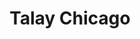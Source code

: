 ---
layout: place
title: "Talay Chicago"
permalink: /illinois/chicago/talay-chicago.html
stateAbbr: IL
stateName: Illinois
cityName: Chicago
seo:
  name: "Talay Chicago"
  type: Restaurant
  links: http://www.talaychicago.com/
description: "An urbane spin-off of Park Ridge's Siam Thai serving both Thai standards & raw fish. Talay Chicago serves delicious sushi in Chicago, Illinois. Try fresh Japanese dishes for a great dining experience. Available for takeout, delivery, lunch, and dinner."
place_id: ChIJbbzspdgsDogRaDj3w09CTU0
photos:
  - name: >-
      places/ChIJbbzspdgsDogRaDj3w09CTU0/photos/AeeoHcJM9LQrROpiHgurJYE8o9NnXglGQV-CQjfCwm8NSLR4m2nyuyZioPp2cWIDtFjsLjc5tXSrX9eciy5gVhtFdeFVDccuVm2gmrlsSOrs5q632X8t822OtlmADJXLn2P1JMCwrMbhsFJGzLTqX69IBdsHBsmcJLO13UWayOtzfxbpDFHZzJIz4JZCbnNfhb9YPFgIlM8UaKzhs0tJgUgXs_q6vuFP6Jrkk1dLMrBItZw7GViwQhhKJ0aU7kl8WB6OWR_o4sNFB7kxMfCNA4pCFidYm6rQ1yBppezvwty3lO5Y7u_0NdhydLJs50ZPXw-8Bc_telyeXAoN6gn6QIHaozQGNiSurd2QEEzRnjGoaoGsjhPpcxe7Nbn7gsvucLzjgC1nCUXc8REVCRNRepG-VzHrrBcAWJKhdo1nlkFvaLcjyTyU
    widthPx: 3072
    heightPx: 4080
    authorAttributions:
      - displayName: Varun Shah
        uri: https://maps.google.com/maps/contrib/117894271542573300746
        photoUri: >-
          https://lh3.googleusercontent.com/a-/ALV-UjX3l3358X1wOOmpLYlpUqGmiG-QFzfDZBiIq4GTcBe3hiN7hiQeKQ=s100-p-k-no-mo
    flagContentUri: >-
      https://www.google.com/local/imagery/report/?cb_client=maps_api_places.places_api&image_key=!1e10!2sCIHM0ogKEICAgIDeneLf0gE&hl=en-US
    googleMapsUri: >-
      https://www.google.com/maps/place//data=!3m4!1e2!3m2!1sCIHM0ogKEICAgIDeneLf0gE!2e10!4m2!3m1!1s0x880e2cd8a5ecbc6d:0x4d4d424fc3f73868
  - name: >-
      places/ChIJbbzspdgsDogRaDj3w09CTU0/photos/AeeoHcJ2yGl6nvCIA0oYcpG2lOBDH8qLMPPBawgKGYpBfLLI2G33LSblP0p24MIweYGSkPIoCopChmq29Mqkl0xUTy3DpHzoUKjPEpJxKSQQiZDnRBR1hMr-4BVGmtj_OWgd6N-Tcv5b5W1tgKB15HKNJfyAMAvtVeGA5CPx9nsLEIov0v-URJTr340n7uBW2yaS6S2nTJuNG8cLRoepQICypdAn_owygLnb8l_eSsTq7K01nCCz2x-cUrvJOUkgCpf4ltz_VXBsUwcI92B1I8TXLazxPumF4kOIv0iE5xTn_ZmmFiymeH1O4uksH1JPp1GS8KVJvd_KxVoDtbkAKxeMNw6LL9AscLdcwv3bM1owFMPDsdLFpeAqCjLEle8LiLOuvDRCpcb1oFOI9VjY4g7VhlDCmmeSrChSPfbDBu7zWOM
    widthPx: 4032
    heightPx: 2689
    authorAttributions:
      - displayName: Jes Sacavage
        uri: https://maps.google.com/maps/contrib/114556373900129251361
        photoUri: >-
          https://lh3.googleusercontent.com/a-/ALV-UjVmRrrnwOEpOA4UEJX6tH2r_Q8BaUjuH4GvQ34v_yBowgYreXcx=s100-p-k-no-mo
    flagContentUri: >-
      https://www.google.com/local/imagery/report/?cb_client=maps_api_places.places_api&image_key=!1e10!2sCIHM0ogKEICAgIDhip-cPw&hl=en-US
    googleMapsUri: >-
      https://www.google.com/maps/place//data=!3m4!1e2!3m2!1sCIHM0ogKEICAgIDhip-cPw!2e10!4m2!3m1!1s0x880e2cd8a5ecbc6d:0x4d4d424fc3f73868
  - name: >-
      places/ChIJbbzspdgsDogRaDj3w09CTU0/photos/AeeoHcKlhnVbC72xN58rWeXwYEKMhYu64k35lMks6L9CTeEOC6r2GKY7SQfgt3_HnmdMHBP4GIXxxTMNoNkjY5lkgR9k2mu0KmFewxeocRAuSjyb3GVMf1gzOADZKRPPJC6I50cbyi3qw1bWRPVWmT7zpfsBe8QiJWjIKGpzucLPSMamBRUdNkYjfnDf6j4TN6KMibHWE6kaqHNUd7R7qfwV21QApjEgewR8KfWPuLvUDZ730TmxwLiMerhF8XFAkALUFBmG-iDMMX-gdaRE2OX4f316XYSpZglADvZGw74TydNjYSQfftmLxjJabi4PN97VypQbT_KAF1jIj9v-uEHAskzGFhXLPrccY9XSIlz19_3AXbj85gPqkjdnFfGGd9GRXfbWmQ8bjVammQZ9BxYrzRYdykf4nXGbH9QZz3KfGfI7zNM
    widthPx: 4000
    heightPx: 3000
    authorAttributions:
      - displayName: Suomirakastaa
        uri: https://maps.google.com/maps/contrib/105756987973415918062
        photoUri: >-
          https://lh3.googleusercontent.com/a-/ALV-UjX7m9uNG5cs-8KIZR20PGuZc-qL9y8hEMmGPX20ZVBNo41H6QJS=s100-p-k-no-mo
    flagContentUri: >-
      https://www.google.com/local/imagery/report/?cb_client=maps_api_places.places_api&image_key=!1e10!2sCIHM0ogKEICAgICntOaszAE&hl=en-US
    googleMapsUri: >-
      https://www.google.com/maps/place//data=!3m4!1e2!3m2!1sCIHM0ogKEICAgICntOaszAE!2e10!4m2!3m1!1s0x880e2cd8a5ecbc6d:0x4d4d424fc3f73868
  - name: >-
      places/ChIJbbzspdgsDogRaDj3w09CTU0/photos/AeeoHcK0_kE9coBXM-OXnbTAofCaGSK3K4sss7bH3cyZS9RPV_7DkritoJ0DP-8tNBk0e_qFp_TM7UqMDwhK06dFIgA6zrX9E70J_Gphv5r38oBgYOFHo4KnTPK7GiQoIZa4Z0_-ouqQDWlcgww9NMQ1mbbw9HMscL3WDKLosrnU6QdYAKpQJ1KY2nuK0ZjgNtZflfPSJjzEOd1r48uLsXsxr3F6R-IgQBXfl0MpBtX3sad52Q3Hd1nJcUYAH9IHOe3AGzQfwcgqwmBImkD2iD9OmZTVLCPRuhr24bYXVIVHh1K-XADjXhvA5zYNeUxufGkAOFLLlekZziYzPiMYH8rUuSujqxxkiTXw7SuxJ5i2BEr9z32MmegvnvkYsdXgXaaZ8SeGgYUvxzkJAscb4afHJag1bUEOk229nUESJPYqlCjMVA
    widthPx: 2992
    heightPx: 2992
    authorAttributions:
      - displayName: Sam Alhaddad
        uri: https://maps.google.com/maps/contrib/111028456439573847369
        photoUri: >-
          https://lh3.googleusercontent.com/a-/ALV-UjXUIug-sl4c0i0HO5Un_NInAO56Pqh-glfozXtUS0C1e1F4zvc7Nw=s100-p-k-no-mo
    flagContentUri: >-
      https://www.google.com/local/imagery/report/?cb_client=maps_api_places.places_api&image_key=!1e10!2sCIHM0ogKEICAgIC-4Of_Og&hl=en-US
    googleMapsUri: >-
      https://www.google.com/maps/place//data=!3m4!1e2!3m2!1sCIHM0ogKEICAgIC-4Of_Og!2e10!4m2!3m1!1s0x880e2cd8a5ecbc6d:0x4d4d424fc3f73868
  - name: >-
      places/ChIJbbzspdgsDogRaDj3w09CTU0/photos/AeeoHcIwjErfOySBMWCXBqPlvmGKV_gW0GUFTEex5Xghciw60uWUiQixHcyNI9ECCBpz4nfk8yduT-NzvjWwC_UK0lfH9HzZV-HPGqLIfd_kZZ3cKYO-ffxaWyfjwZLHXXcCbhqV0Eds70zHodT69klj5TneZ6FLHe0EAyKQwJIPHBrauKCWoDOzJbX6uskTOTR837F-7c-VvR_4DcBhJlh21p5b0nPAereSGNKjr8WY0N1gL9GBFdEdYDVlmwNZtHhpYtLaX7RPBJWGvv1Mh7ZrlKv0Nci3zhg31f4ADC37YS6u7Qv152b0S_uLXIhc_K55vA1rYrzUpZubiy2Cv60BJqyFKLDOjRubIgQxLFH7bbWYOy9OP1GeZAqTBtIi91jdFtGU4H-R0DsuzTqIVnH3R8ds3QjYVGSFjvHB1qGomeIcFg
    widthPx: 4032
    heightPx: 3024
    authorAttributions:
      - displayName: Jes Sacavage
        uri: https://maps.google.com/maps/contrib/114556373900129251361
        photoUri: >-
          https://lh3.googleusercontent.com/a-/ALV-UjVmRrrnwOEpOA4UEJX6tH2r_Q8BaUjuH4GvQ34v_yBowgYreXcx=s100-p-k-no-mo
    flagContentUri: >-
      https://www.google.com/local/imagery/report/?cb_client=maps_api_places.places_api&image_key=!1e10!2sCIHM0ogKEICAgIDhit-iDQ&hl=en-US
    googleMapsUri: >-
      https://www.google.com/maps/place//data=!3m4!1e2!3m2!1sCIHM0ogKEICAgIDhit-iDQ!2e10!4m2!3m1!1s0x880e2cd8a5ecbc6d:0x4d4d424fc3f73868
  - name: >-
      places/ChIJbbzspdgsDogRaDj3w09CTU0/photos/AeeoHcJerDUjshtFlHUy7_5fPInbCe9dKd3wSRzqohxPk0D04zqV-eU26VMWw40e5Z2ZmE2ud-tBrBC_ULJi8kuPP6VeHXeFIZMm_GFPfngbs22z3eUUEL_TZhaSOZzxD-UuPjXfw38p7JMlJ8VmcEXY77bBx0oQTdDJspghrh3IP1pXlBqbET-FUOuKlEnVS1isVZDqbKEsBEykiFEe2L4QYlA32kHJWSrI32ZCp0qyBQw20iolowFBr7BiXbqYELGh6_0umncjs_MprG0DMrcPfpHaL8Vc22BWoKub5GJAlGGQoChjTGOYSeuHc2srABkY6WVumDIPrpQ_RYdKIpTjfhrHVh6w2wvm1avyq_C2ypCKDxftlcjmsdwUO1Q7I-vmSouvbvFPO30viFg7oEo2odCyTN8ffWhnixZ0nDjCUg8
    widthPx: 3024
    heightPx: 4032
    authorAttributions:
      - displayName: Jes Sacavage
        uri: https://maps.google.com/maps/contrib/114556373900129251361
        photoUri: >-
          https://lh3.googleusercontent.com/a-/ALV-UjVmRrrnwOEpOA4UEJX6tH2r_Q8BaUjuH4GvQ34v_yBowgYreXcx=s100-p-k-no-mo
    flagContentUri: >-
      https://www.google.com/local/imagery/report/?cb_client=maps_api_places.places_api&image_key=!1e10!2sCIHM0ogKEICAgIDhit-iLQ&hl=en-US
    googleMapsUri: >-
      https://www.google.com/maps/place//data=!3m4!1e2!3m2!1sCIHM0ogKEICAgIDhit-iLQ!2e10!4m2!3m1!1s0x880e2cd8a5ecbc6d:0x4d4d424fc3f73868
  - name: >-
      places/ChIJbbzspdgsDogRaDj3w09CTU0/photos/AeeoHcIKVYxd667vKHibWy2yxrZQRaQTakboM0143SQTR0CWvfJtwU5BuNSu2FlQVF3s2aInxpPoqq1JzJOuSwYwzIROnYM9DxqxdcjgDRxk0KPdEzgwiNVAKZlTgVmyUD94ehXc5IYRWXtcDSUklfGyiP2eyeEi01213pjxlWJDYJkYnxtmO_zOek4pxi7gbWUdbw1ABk8kKqmIGcy9jtZ_7vU7ld3VCzzgbbp3e9LQ_0_tK3NVoBctVZXUpHUwP4kTeqn32EK_QfsancM3Vt2gjO9sIfq8lsXy0xKmEFPqyirh-F6QE-HUoVNbXAKVR2F1ruSrQRJ71od9MKTOtUIGvFyQnN0_2UE-Q_7d_LxhtOuOHx-R0zBSJBPWfAFMIyJ34t-jh883_B7dDnU1Ib9qowFo0Z1VZfcbvYZ23vt8LTp1Bg
    widthPx: 4800
    heightPx: 3600
    authorAttributions:
      - displayName: Pikachu
        uri: https://maps.google.com/maps/contrib/104752241164091327571
        photoUri: >-
          https://lh3.googleusercontent.com/a-/ALV-UjUDuVzZBBBTACi5s0BWKPJwS436pXJzlytk_2WhP4_b7N79xEiE=s100-p-k-no-mo
    flagContentUri: >-
      https://www.google.com/local/imagery/report/?cb_client=maps_api_places.places_api&image_key=!1e10!2sCIHM0ogKEICAgICunqKbWg&hl=en-US
    googleMapsUri: >-
      https://www.google.com/maps/place//data=!3m4!1e2!3m2!1sCIHM0ogKEICAgICunqKbWg!2e10!4m2!3m1!1s0x880e2cd8a5ecbc6d:0x4d4d424fc3f73868
  - name: >-
      places/ChIJbbzspdgsDogRaDj3w09CTU0/photos/AeeoHcIEyNXtERd7x9_ggFPYuN-_017OwrlSghXLul2GBwx7oYZRik9dlrS0gO0izVdJk5naKJPc6B4bmAt54OAJim-Jsivs7l93K2UlsQQH7sIdObn5L4KG5uhs3a1HBB80CxH75ltfwoSfMoTuWYBw-t7Cf32eCOt7F4I_ExHIJCFSB0ek0Pk1BnVA70Iq05u6HKKOhVkKNcxAa_kavZOo8dQiqCjXPm3WueltRagArPM-7DQb1eNL5o3lCze-W1dZE_X4YjAsGhyiFhMRy8TksASXcqp-2ieBBvHWx-ZpAyKdRUWRoA2m7-uerd4Sm0VwRfV0QJy2uvjKvpscL5mOtwlkB6LDu7BfvhITPqHE0M-jhuwQ0-UEUn7QMNo4xaGcHJQqbpHY9KPNXPYLURgcs-qdF0fBuSk_05kY11xKYqTsrA
    widthPx: 718
    heightPx: 713
    authorAttributions:
      - displayName: Allen Lee
        uri: https://maps.google.com/maps/contrib/112405822644282528717
        photoUri: >-
          https://lh3.googleusercontent.com/a/ACg8ocKr5xxTmmGSzeHVtu5FqZRETqvELxKRK_TSqfRKzx_vc0nbnw=s100-p-k-no-mo
    flagContentUri: >-
      https://www.google.com/local/imagery/report/?cb_client=maps_api_places.places_api&image_key=!1e10!2sCIHM0ogKEICAgMDIgpbpaw&hl=en-US
    googleMapsUri: >-
      https://www.google.com/maps/place//data=!3m4!1e2!3m2!1sCIHM0ogKEICAgMDIgpbpaw!2e10!4m2!3m1!1s0x880e2cd8a5ecbc6d:0x4d4d424fc3f73868
  - name: >-
      places/ChIJbbzspdgsDogRaDj3w09CTU0/photos/AeeoHcJAT1W6LyhzeYC4Evu6ownLSsTzHCyCmMMOpFd6F3dh74syremmsKPBXasyPqLNHaBy3k-n9ZS26_PqPBhhRA1_5HiYNHxKFVPOMaXMrSdeiuLSglbB2yK9tahuwSfb2QpgaWYpmeYnt7xCDyqrYvcQJ4jp4KEImWmlnwkYfxD2CFC0lhYa5HPIkRv3ihJyIdoI3nAT8Nrz4rnXFZBE9xIU0gm-CBZ_v0hE3S4w3GzroovRQzq_hCQBkRy7mv405WA-h9pV0rNkQ9bSRnm9zKIKhIhqcRNJFcrmT-v8RVckyJPxEHSgC87CXBl11WZUlEOiSFOLGweMHmCmzIrFUIcfHBdYYWFXC8DfBgQC2RsX6iV0nrf2gQ4PCCCJEVK3mxkF2RIdYnvoCd6fSgk7lksWfqjY4u749giDHd7D6JFRwcVa
    widthPx: 3024
    heightPx: 4032
    authorAttributions:
      - displayName: Gary P
        uri: https://maps.google.com/maps/contrib/102212021066284957652
        photoUri: >-
          https://lh3.googleusercontent.com/a-/ALV-UjXGnoEHODdMZIqqO0GPL9KvHa56XvMMcMATa8VovMofPJZ9mruu2w=s100-p-k-no-mo
    flagContentUri: >-
      https://www.google.com/local/imagery/report/?cb_client=maps_api_places.places_api&image_key=!1e10!2sCIHM0ogKEICAgICXnqLMkwE&hl=en-US
    googleMapsUri: >-
      https://www.google.com/maps/place//data=!3m4!1e2!3m2!1sCIHM0ogKEICAgICXnqLMkwE!2e10!4m2!3m1!1s0x880e2cd8a5ecbc6d:0x4d4d424fc3f73868
  - name: >-
      places/ChIJbbzspdgsDogRaDj3w09CTU0/photos/AeeoHcLZO9vWPpFS9xfIWS_y6_f6K5DyLgJVIaWGEluZy9Avpa8Phb2sifVSgIa24FldUvH3ws7C1e1_F_xoS5pyxwQkFwEntk6RQE3v78m-aSnldR5zjBWkaNG3lv-0ihN-qBkFMXa9d-aKc0WR5o-d_AHqUkq5T8Z3zuPqBZ-EDNclShXcAnBBz4ADnfv7_XgozwY36m5Wmr5a6gC4HdRAA_zHqIriOb3N7GxktTnhD3Y3Ix4hkaonOzonP5B5KrCFqIn_J-ZerUkJqrD_0VWMjanJMHYQeLbtyv6sulNkqOFf7E3E1XRTVHkU68fVzcdBPbILCKeWyM3wLX0w6X5aYfemnUSw9ypwitqGlwiEU84pJNk6woMgsJ4HasrCb0GiRZwp1N79xwNaFPjVhcWnddlcPnP0FNkl6nNng4WglY7JAA
    widthPx: 4000
    heightPx: 3000
    authorAttributions:
      - displayName: Suomirakastaa
        uri: https://maps.google.com/maps/contrib/105756987973415918062
        photoUri: >-
          https://lh3.googleusercontent.com/a-/ALV-UjX7m9uNG5cs-8KIZR20PGuZc-qL9y8hEMmGPX20ZVBNo41H6QJS=s100-p-k-no-mo
    flagContentUri: >-
      https://www.google.com/local/imagery/report/?cb_client=maps_api_places.places_api&image_key=!1e10!2sCIHM0ogKEICAgICntOasTA&hl=en-US
    googleMapsUri: >-
      https://www.google.com/maps/place//data=!3m4!1e2!3m2!1sCIHM0ogKEICAgICntOasTA!2e10!4m2!3m1!1s0x880e2cd8a5ecbc6d:0x4d4d424fc3f73868
address: 1222 W Madison St, Chicago, IL 60607, USA
street: 1222 W Madison St
city: Chicago
state: IL
zip: '60607'
country: USA
neighborhood: West Loop
latitude: '41.881797'
longitude: '-87.657780'
accessibility_options:
  wheelchairAccessibleEntrance: true
  wheelchairAccessibleRestroom: true
  wheelchairAccessibleSeating: true
business_status: OPERATIONAL
name: Talay Chicago
google_maps_links:
  directionsUri: >-
    https://www.google.com/maps/dir//''/data=!4m7!4m6!1m1!4e2!1m2!1m1!1s0x880e2cd8a5ecbc6d:0x4d4d424fc3f73868!3e0
  placeUri: https://maps.google.com/?cid=5570181224484780136
  writeAReviewUri: >-
    https://www.google.com/maps/place//data=!4m3!3m2!1s0x880e2cd8a5ecbc6d:0x4d4d424fc3f73868!12e1
  reviewsUri: >-
    https://www.google.com/maps/place//data=!4m4!3m3!1s0x880e2cd8a5ecbc6d:0x4d4d424fc3f73868!9m1!1b1
  photosUri: >-
    https://www.google.com/maps/place//data=!4m3!3m2!1s0x880e2cd8a5ecbc6d:0x4d4d424fc3f73868!10e5
primary_type: Thai Restaurant
opening_hours:
  regular: null
  current: null
secondary_opening_hours:
  regular:
    weekdayDescriptions: null
    type: null
  current:
    weekdayDescriptions: null
    type: null
phone: (312) 733-0812
price_level: PRICE_LEVEL_MODERATE
price_range: $20 &ndash; $30
rating: '4.5'
rating_count: 0
website: http://www.talaychicago.com/
reviews:
  - name: >-
      places/ChIJbbzspdgsDogRaDj3w09CTU0/reviews/ChdDSUhNMG9nS0VJQ0FnTURJZ3BicHl3RRAB
    relativePublishTimeDescription: in the last week
    rating: 4
    text:
      text: >-
        ​Stopped by Talay Chicago over on Madison for dinner with some friends,
        and it was a solid choice. We each spent around $35, which covered a
        couple of dishes and a drink. The Pad Thai was flavorful and had just
        the right amount of spice, and the sushi rolls were fresh and
        well-prepared. The Crab Rangoon was a standout appetizer—crispy and
        filled with creamy goodness. The spot has a cozy, laid-back vibe,
        perfect for a casual meal. Service was quick and friendly!
      languageCode: en
    originalText:
      text: >-
        ​Stopped by Talay Chicago over on Madison for dinner with some friends,
        and it was a solid choice. We each spent around $35, which covered a
        couple of dishes and a drink. The Pad Thai was flavorful and had just
        the right amount of spice, and the sushi rolls were fresh and
        well-prepared. The Crab Rangoon was a standout appetizer—crispy and
        filled with creamy goodness. The spot has a cozy, laid-back vibe,
        perfect for a casual meal. Service was quick and friendly!
      languageCode: en
    authorAttribution:
      displayName: Allen Lee
      uri: https://www.google.com/maps/contrib/112405822644282528717/reviews
      photoUri: >-
        https://lh3.googleusercontent.com/a/ACg8ocKr5xxTmmGSzeHVtu5FqZRETqvELxKRK_TSqfRKzx_vc0nbnw=s128-c0x00000000-cc-rp-mo
    publishTime: '2025-04-08T08:05:08.965862Z'
    flagContentUri: >-
      https://www.google.com/local/review/rap/report?postId=ChdDSUhNMG9nS0VJQ0FnTURJZ3BicHl3RRAB&d=17924085&t=1
    googleMapsUri: >-
      https://www.google.com/maps/reviews/data=!4m6!14m5!1m4!2m3!1sChdDSUhNMG9nS0VJQ0FnTURJZ3BicHl3RRAB!2m1!1s0x880e2cd8a5ecbc6d:0x4d4d424fc3f73868
  - name: >-
      places/ChIJbbzspdgsDogRaDj3w09CTU0/reviews/ChdDSUhNMG9nS0VJQ0FnTUNJMXZEZ3NBRRAB
    relativePublishTimeDescription: a week ago
    rating: 5
    text:
      text: >-
        Got takeout for Chicken Pad Thai and some steamed vegetables, not
        thinking too much about the veggies we just wanted to get some veggies
        in. The veggies themselves were priced well especially for the variety
        we got. For the meal - this was the best Pad Thai I've ever had. I ate
        leftovers the next day I never ever do that. I felt bad because I
        ordered a little close to closing time, but they were very kind to me
        when I came in to get it. I felt welcomed and not like it was a problem
        that I ordered last minute. We will be back for the Pad Thai and can't
        wait to try more! So much to choose from. Definitely try this place!!!
      languageCode: en
    originalText:
      text: >-
        Got takeout for Chicken Pad Thai and some steamed vegetables, not
        thinking too much about the veggies we just wanted to get some veggies
        in. The veggies themselves were priced well especially for the variety
        we got. For the meal - this was the best Pad Thai I've ever had. I ate
        leftovers the next day I never ever do that. I felt bad because I
        ordered a little close to closing time, but they were very kind to me
        when I came in to get it. I felt welcomed and not like it was a problem
        that I ordered last minute. We will be back for the Pad Thai and can't
        wait to try more! So much to choose from. Definitely try this place!!!
      languageCode: en
    authorAttribution:
      displayName: Stephanie Lanning
      uri: https://www.google.com/maps/contrib/118187910330706350247/reviews
      photoUri: >-
        https://lh3.googleusercontent.com/a-/ALV-UjW03RrKPLqLB_JtD9EFgET0XEhXuGLNXfI8ilIrpnzHrhppHf4vnw=s128-c0x00000000-cc-rp-mo-ba4
    publishTime: '2025-04-01T17:04:24.279720Z'
    flagContentUri: >-
      https://www.google.com/local/review/rap/report?postId=ChdDSUhNMG9nS0VJQ0FnTUNJMXZEZ3NBRRAB&d=17924085&t=1
    googleMapsUri: >-
      https://www.google.com/maps/reviews/data=!4m6!14m5!1m4!2m3!1sChdDSUhNMG9nS0VJQ0FnTUNJMXZEZ3NBRRAB!2m1!1s0x880e2cd8a5ecbc6d:0x4d4d424fc3f73868
  - name: >-
      places/ChIJbbzspdgsDogRaDj3w09CTU0/reviews/ChdDSUhNMG9nS0VJQ0FnSUNudE9hc3RBRRAB
    relativePublishTimeDescription: 6 months ago
    rating: 5
    text:
      text: >-
        We had an absolute feast! We ordered: a Roku Gin Martini, 2 Play Hard
        Seltzers, a bottle of Saki, a glass of plum wine, crispy tofu,
        potstickers, and 4 different sushi rolls(Snow White, Farmer's Market,
        Philly, and the Futo Maki). It was all absolutely delicious and fresh!
        The service was fast and friendly, and we enjoyed our time here very
        much. This is a fantastic place to eat before an event at the United
        Center. I highly recommend it!!!!!
      languageCode: en
    originalText:
      text: >-
        We had an absolute feast! We ordered: a Roku Gin Martini, 2 Play Hard
        Seltzers, a bottle of Saki, a glass of plum wine, crispy tofu,
        potstickers, and 4 different sushi rolls(Snow White, Farmer's Market,
        Philly, and the Futo Maki). It was all absolutely delicious and fresh!
        The service was fast and friendly, and we enjoyed our time here very
        much. This is a fantastic place to eat before an event at the United
        Center. I highly recommend it!!!!!
      languageCode: en
    authorAttribution:
      displayName: Suomirakastaa
      uri: https://www.google.com/maps/contrib/105756987973415918062/reviews
      photoUri: >-
        https://lh3.googleusercontent.com/a-/ALV-UjX7m9uNG5cs-8KIZR20PGuZc-qL9y8hEMmGPX20ZVBNo41H6QJS=s128-c0x00000000-cc-rp-mo-ba6
    publishTime: '2024-09-23T07:56:54.002168Z'
    flagContentUri: >-
      https://www.google.com/local/review/rap/report?postId=ChdDSUhNMG9nS0VJQ0FnSUNudE9hc3RBRRAB&d=17924085&t=1
    googleMapsUri: >-
      https://www.google.com/maps/reviews/data=!4m6!14m5!1m4!2m3!1sChdDSUhNMG9nS0VJQ0FnSUNudE9hc3RBRRAB!2m1!1s0x880e2cd8a5ecbc6d:0x4d4d424fc3f73868
  - name: >-
      places/ChIJbbzspdgsDogRaDj3w09CTU0/reviews/ChdDSUhNMG9nS0VJQ0FnSURsMzREX3lBRRAB
    relativePublishTimeDescription: 11 months ago
    rating: 5
    text:
      text: >-
        This is one of my favorite places! The vibe here is Thai, and the food
        is absolutely delicious and tempting. The taste never disappoints, and
        they have a great selection of vegetarian options. If you're three
        people, I recommend starting with the veg gyoza and crispy tofu as
        appetizers. For sushi, the farmers market roll is a must-try for its
        incredible flavors. And finally, for the main course, I suggest trying
        the pad thai with tofu and the red curry with a variety of veggies. The
        staff here is really friendly and helpful when it comes to navigating
        the menu.
      languageCode: en
    originalText:
      text: >-
        This is one of my favorite places! The vibe here is Thai, and the food
        is absolutely delicious and tempting. The taste never disappoints, and
        they have a great selection of vegetarian options. If you're three
        people, I recommend starting with the veg gyoza and crispy tofu as
        appetizers. For sushi, the farmers market roll is a must-try for its
        incredible flavors. And finally, for the main course, I suggest trying
        the pad thai with tofu and the red curry with a variety of veggies. The
        staff here is really friendly and helpful when it comes to navigating
        the menu.
      languageCode: en
    authorAttribution:
      displayName: GAYATRI alias PRANITA Sutar
      uri: https://www.google.com/maps/contrib/107270437707281369033/reviews
      photoUri: >-
        https://lh3.googleusercontent.com/a-/ALV-UjW30HbpXAmQQNOfOWczYI4a4K01riJKyba3Hv8qK6TTAsRe2gHeZg=s128-c0x00000000-cc-rp-mo-ba4
    publishTime: '2024-04-22T05:56:56.937304Z'
    flagContentUri: >-
      https://www.google.com/local/review/rap/report?postId=ChdDSUhNMG9nS0VJQ0FnSURsMzREX3lBRRAB&d=17924085&t=1
    googleMapsUri: >-
      https://www.google.com/maps/reviews/data=!4m6!14m5!1m4!2m3!1sChdDSUhNMG9nS0VJQ0FnSURsMzREX3lBRRAB!2m1!1s0x880e2cd8a5ecbc6d:0x4d4d424fc3f73868
  - name: >-
      places/ChIJbbzspdgsDogRaDj3w09CTU0/reviews/ChdDSUhNMG9nS0VJQ0FnTUNJb043M253RRAB
    relativePublishTimeDescription: 2 weeks ago
    rating: 5
    text:
      text: >-
        Damn, another perfect review. Got the Tom yum soup, get the drunken
        noodles. The staff are lovely and helpful, the food is flavoursome and
        acidic. Not much more to say really, we loved it.
      languageCode: en
    originalText:
      text: >-
        Damn, another perfect review. Got the Tom yum soup, get the drunken
        noodles. The staff are lovely and helpful, the food is flavoursome and
        acidic. Not much more to say really, we loved it.
      languageCode: en
    authorAttribution:
      displayName: sam faulkner
      uri: https://www.google.com/maps/contrib/101876287101200926520/reviews
      photoUri: >-
        https://lh3.googleusercontent.com/a/ACg8ocLQcjMoei0MaQpgnePrrwb0uSlBSDHuJyoXda8yMIM7l5sJyjA=s128-c0x00000000-cc-rp-mo-ba4
    publishTime: '2025-03-29T13:08:29.673073Z'
    flagContentUri: >-
      https://www.google.com/local/review/rap/report?postId=ChdDSUhNMG9nS0VJQ0FnTUNJb043M253RRAB&d=17924085&t=1
    googleMapsUri: >-
      https://www.google.com/maps/reviews/data=!4m6!14m5!1m4!2m3!1sChdDSUhNMG9nS0VJQ0FnTUNJb043M253RRAB!2m1!1s0x880e2cd8a5ecbc6d:0x4d4d424fc3f73868
parking_options:
  paidStreetParking: true
  valetParking: false
payment_options:
  acceptsCreditCards: true
  acceptsDebitCards: true
  acceptsCashOnly: false
  acceptsNfc: true
allow_dogs: null
curbside_pickup: null
delivery: true
dine_in: true
good_for_children: true
good_for_groups: true
good_for_sports: null
live_music: false
menu_for_children: false
outdoor_seating: null
reservable: true
restroom: true
serves_beer: true
serves_breakfast: false
serves_brunch: false
serves_cocktails: null
serves_coffee: null
serves_dinner: true
serves_dessert: true
serves_lunch: true
serves_vegetarian_food: true
serves_wine: true
takeout: true
update_category: essentials
summary: >-
  An urbane spin-off of Park Ridge's Siam Thai serving both Thai standards & raw
  fish.

---